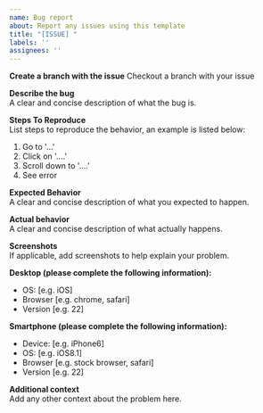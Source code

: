 ```yaml
---
name: Bug report
about: Report any issues using this template
title: "[ISSUE] "
labels: ''
assignees: ''
---
```


**Create a branch with the issue**
Checkout a branch with your issue

**Describe the bug** \
A clear and concise description of what the bug is.

**Steps To Reproduce** \
List steps to reproduce the behavior, an example is listed below:
1. Go to '...'
2. Click on '....'
3. Scroll down to '....'
4. See error

**Expected Behavior** \
A clear and concise description of what you expected to happen.

**Actual behavior** \
A clear and concise description of what actually happens.

**Screenshots** \
If applicable, add screenshots to help explain your problem.

**Desktop (please complete the following information):**
 - OS: [e.g. iOS]
 - Browser [e.g. chrome, safari]
 - Version [e.g. 22]

**Smartphone (please complete the following information):**
 - Device: [e.g. iPhone6]
 - OS: [e.g. iOS8.1]
 - Browser [e.g. stock browser, safari]
 - Version [e.g. 22]

**Additional context** \
Add any other context about the problem here.
